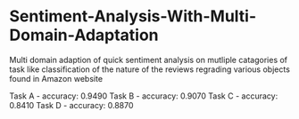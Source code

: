 # Sentiment-Analysis-With-Multi-Domain-Adaptation
 Multi domain adaption of quick sentiment analysis on mutliple catagories of task like classification of the nature of the reviews regrading various objects found in Amazon website

Task A - accuracy: 0.9490
Task B - accuracy: 0.9070
Task C - accuracy: 0.8410
Task D - accuracy: 0.8870

